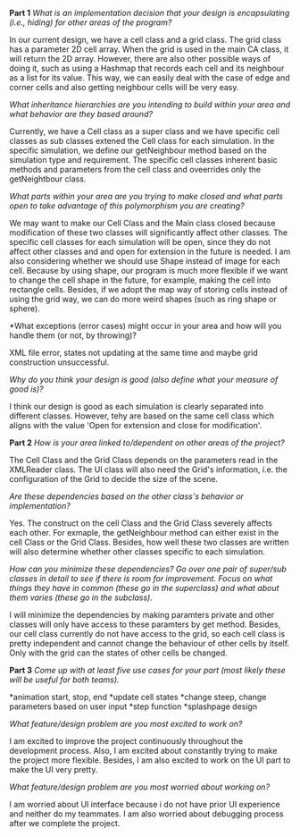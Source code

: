 **Part 1**
*What is an implementation decision that your design is encapsulating (i.e., hiding) for other areas of the program?*

In our current design, we have a cell class and a grid class. The grid class has a parameter 2D cell array. When the grid is used in the main CA class, it will return the 2D array. However, there are also other possible ways of doing it, such as using a Hashmap that records each cell and its neighbour as a list for its value. This way, we can easily deal with the case of edge and corner cells and also getting neighbour cells will be very easy.


 
*What inheritance hierarchies are you intending to build within your area and what behavior are they based around?*

Currently, we have a Cell class as a super class and we have specific cell classes as sub classes extened the Cell class for each simulation. In the specific simulation, we define our getNeighbour method based on the simulation type and requirement. The specific cell classes inherent basic methods and parameters from the cell class and oveerrides only the getNeightbour class.

*What parts within your area are you trying to make closed and what parts open to take advantage of this polymorphism you are creating?*

We may want to make our Cell Class and the Main class closed because modification of these two classes will significantly affect other classes. The specific cell classes for each simulation will be open, since they do not affect other classes and and open for extension in the future is needed. I am also considering whether we should use Shape instead of image for each cell. Because by using shape, our program is much more flexible if we want to change the cell shape in the future, for example, making the cell into rectangle cells. Besides, if we adopt the map way of storing cells instead of using the grid way, we can do more weird shapes (such as ring shape or sphere).



*What exceptions (error cases) might occur in your area and how will you handle them (or not, by throwing)?

XML file error, states not updating at the same time and maybe grid construction unsuccessful.


*Why do you think your design is good (also define what your measure of good is)?*

I think our design is good as each simulation is clearly separated into different classes. However, tehy are based on the same cell class which aligns with the value 'Open for extension and close for modification'.

**Part 2**
*How is your area linked to/dependent on other areas of the project?*

The Cell Class and the Grid Class depends on the parameters read in the XMLReader class. The UI class will also need the Grid's information, i.e. the configuration of the Grid to decide the size of the scene.

*Are these dependencies based on the other class's behavior or implementation?*

Yes. The construct on the cell Class and the Grid Class severely affects each other. For exmaple, the getNeighbour method can either exist in the cell Class or the Grid Class. Besides, how well these two classes are written will also determine whether other classes specific to each simulation.



*How can you minimize these dependencies?
Go over one pair of super/sub classes in detail to see if there is room for improvement.
Focus on what things they have in common (these go in the superclass) and what about them varies (these go in the subclass).*

I will minimize the dependencies by making paramters private and other classes will only have access to these paramters by get method. Besides, our cell class currently do not have access to the grid, so each cell class is pretty independent and cannot change the behaviour of other cells by itself. Only with the grid can the states of other cells be changed.

**Part 3**
*Come up with at least five use cases for your part (most likely these will be useful for both teams).*

*animation start, stop, end
*update cell states
*change steep, change parameters based on user input
*step function
*splashpage design


*What feature/design problem are you most excited to work on?*

I am excited to improve the project continuously throughout the development process. Also, I am excited about constantly trying to make the project more flexible. Besides, I am also excited to work on the UI part to make the UI very pretty.



*What feature/design problem are you most worried about working on?*

I am worried about UI interface because i do not have prior UI experience and neither do my teammates. I am also worried about debugging process after we complete the project.